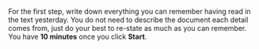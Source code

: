 For the first step, write down everything you can remember having read in the text yesterday. You do not need to describe the document each detail comes from, just do your best to re-state as much as you can remember. You have **10 minutes** once you click **Start**. 